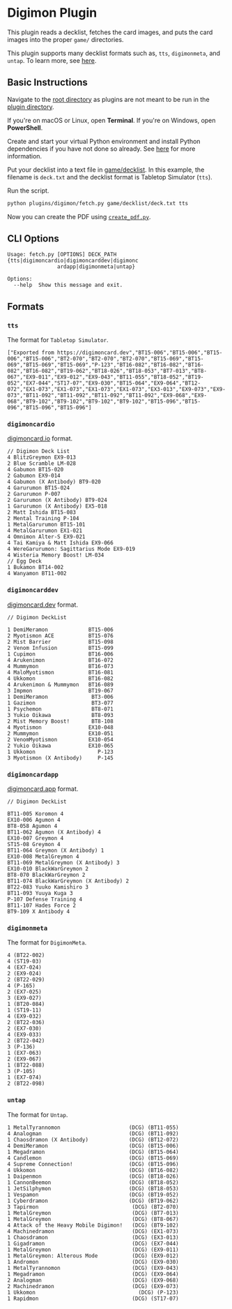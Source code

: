 # Digimon Plugin

This plugin reads a decklist, fetches the card images, and puts the card images into the proper `game/` directories.

This plugin supports many decklist formats such as, `tts`, `digimonmeta`, and `untap`. To learn more, see [here](#formats).

## Basic Instructions

Navigate to the [root directory](../..) as plugins are not meant to be run in the [plugin directory](.).

If you're on macOS or Linux, open **Terminal**. If you're on Windows, open **PowerShell**.

Create and start your virtual Python environment and install Python dependencies if you have not done so already. See [here](../../README.md#basic-usage) for more information.

Put your decklist into a text file in [game/decklist](../game/decklist/). In this example, the filename is `deck.txt` and the decklist format is Tabletop Simulator (`tts`).

Run the script.

```sh
python plugins/digimon/fetch.py game/decklist/deck.txt tts
```

Now you can create the PDF using [`create_pdf.py`](../../README.md#create_pdfpy).

## CLI Options

```
Usage: fetch.py [OPTIONS] DECK_PATH {tts|digimoncardio|digimoncarddev|digimonc
                ardapp|digimonmeta|untap}

Options:
  --help  Show this message and exit.
```

## Formats

### `tts`

The format for ``Tabletop Simulator``.

```
["Exported from https://digimoncard.dev","BT15-006","BT15-006","BT15-006","BT15-006","BT2-070","BT2-070","BT2-070","BT15-069","BT15-069","BT15-069","BT15-069","P-123","BT16-082","BT16-082","BT16-082","BT16-082","BT19-062","BT18-026","BT18-053","BT7-013","BT8-067","EX9-011","EX9-012","EX9-043","BT11-055","BT18-052","BT19-052","EX7-044","ST17-07","EX9-030","BT15-064","EX9-064","BT12-072","EX1-073","EX1-073","EX1-073","EX1-073","EX3-013","EX9-073","EX9-073","BT11-092","BT11-092","BT11-092","BT11-092","EX9-068","EX9-068","BT9-102","BT9-102","BT9-102","BT9-102","BT15-096","BT15-096","BT15-096","BT15-096"]
```

### `digimoncardio`

[digimoncard.io](digimoncard.io) format.

```
// Digimon Deck List 
4 BlitzGreymon EX9-013
2 Blue Scramble LM-028
4 Gabumon BT15-020
2 Gabumon EX9-014
4 Gabumon (X Antibody) BT9-020
4 Garurumon BT15-024
2 Garurumon P-007
2 Garurumon (X Antibody) BT9-024
1 Garurumon (X Antibody) EX5-018
2 Matt Ishida BT15-083
2 Mental Training P-104
1 MetalGarurumon BT15-101
4 MetalGarurumon EX1-021
4 Omnimon Alter-S EX9-021
4 Tai Kamiya & Matt Ishida EX9-066
4 WereGarurumon: Sagittarius Mode EX9-019
4 Wisteria Memory Boost! LM-034
// Egg Deck 
1 Bukamon BT14-002
4 Wanyamon BT11-002
```

### `digimoncarddev`

[digimoncard.dev](digimoncard.dev) format.

```
// Digimon DeckList

1 DemiMeramon             BT15-006 
2 Myotismon ACE           BT15-076 
2 Mist Barrier            BT15-098 
2 Venom Infusion          BT15-099 
1 Cupimon                 BT16-006 
4 Arukenimon              BT16-072 
4 Mummymon                BT16-073 
4 MaloMyotismon           BT16-081 
4 Ukkomon                 BT16-082 
4 Arukenimon & Mummymon   BT16-089 
3 Impmon                  BT19-067 
1 DemiMeramon              BT3-006 
1 Gazimon                  BT3-077 
1 Psychemon                BT8-071 
3 Yukio Oikawa             BT8-093 
2 Mist Memory Boost!       BT8-108 
4 Myotismon               EX10-048 
2 Mummymon                EX10-051 
2 VenomMyotismon          EX10-054 
2 Yukio Oikawa            EX10-065 
1 Ukkomon                    P-123 
3 Myotismon (X Antibody)     P-145 
```

### `digimoncardapp`

[digimoncard.app](digimoncard.app) format.

```
// Digimon DeckList

BT11-005 Koromon 4
EX10-006 Agumon 4
BT8-058 Agumon 4
BT11-062 Agumon (X Antibody) 4
EX10-007 Greymon 4
ST15-08 Greymon 4
BT11-064 Greymon (X Antibody) 1
EX10-008 MetalGreymon 4
BT11-069 MetalGreymon (X Antibody) 3
EX10-010 BlackWarGreymon 2
BT8-070 BlackWarGreymon 2
BT11-074 BlackWarGreymon (X Antibody) 2
BT22-083 Yuuko Kamishiro 3
BT11-093 Yuuya Kuga 3
P-107 Defense Training 4
BT11-107 Hades Force 2
BT9-109 X Antibody 4
```

### `digimonmeta`

The format for ``DigimonMeta``.

```
4 (BT22-002)
4 (ST19-03)
4 (EX7-024)
2 (EX9-024)
2 (BT22-029)
4 (P-165)
2 (EX7-025)
3 (EX9-027)
1 (BT20-084)
1 (ST19-11)
4 (EX9-032)
2 (BT22-036)
2 (EX7-030)
4 (EX9-033)
2 (BT22-042)
3 (P-136)
1 (EX7-063)
2 (EX9-067)
1 (BT22-088)
3 (P-105)
1 (EX7-074)
2 (BT22-098)
```

### `untap`

The format for ``Untap``.

```
1 MetalTyrannomon                      (DCG) (BT11-055)
4 Analogman                            (DCG) (BT11-092)
1 Chaosdramon (X Antibody)             (DCG) (BT12-072)
4 DemiMeramon                          (DCG) (BT15-006)
1 Megadramon                           (DCG) (BT15-064)
4 Candlemon                            (DCG) (BT15-069)
4 Supreme Connection!                  (DCG) (BT15-096)
4 Ukkomon                              (DCG) (BT16-082)
1 Daipenmon                            (DCG) (BT18-026)
1 CannonBeemon                         (DCG) (BT18-052)
1 JetSilphymon                         (DCG) (BT18-053)
1 Vespamon                             (DCG) (BT19-052)
1 Cyberdramon                          (DCG) (BT19-062)
3 Tapirmon                              (DCG) (BT2-070)
1 MetalGreymon                          (DCG) (BT7-013)
1 MetalGreymon                          (DCG) (BT8-067)
4 Attack of the Heavy Mobile Digimon!   (DCG) (BT9-102)
4 Machinedramon                         (DCG) (EX1-073)
1 Chaosdramon                           (DCG) (EX3-013)
1 Gigadramon                            (DCG) (EX7-044)
1 MetalGreymon                          (DCG) (EX9-011)
1 MetalGreymon: Alterous Mode           (DCG) (EX9-012)
1 Andromon                              (DCG) (EX9-030)
1 MetalTyrannomon                       (DCG) (EX9-043)
1 Megadramon                            (DCG) (EX9-064)
2 Analogman                             (DCG) (EX9-068)
2 Machinedramon                         (DCG) (EX9-073)
1 Ukkomon                                 (DCG) (P-123)
1 Rapidmon                              (DCG) (ST17-07)
```